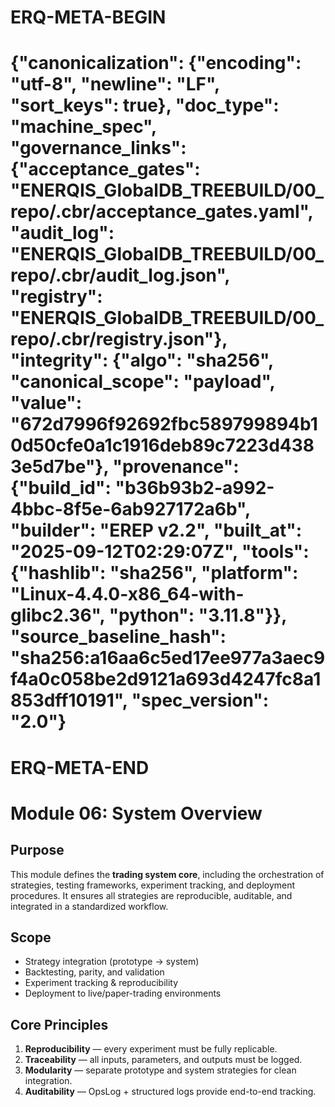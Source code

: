# ERQ-META-BEGIN
# {"canonicalization": {"encoding": "utf-8", "newline": "LF", "sort_keys": true}, "doc_type": "machine_spec", "governance_links": {"acceptance_gates": "ENERQIS_GlobalDB_TREEBUILD/00_repo/.cbr/acceptance_gates.yaml", "audit_log": "ENERQIS_GlobalDB_TREEBUILD/00_repo/.cbr/audit_log.json", "registry": "ENERQIS_GlobalDB_TREEBUILD/00_repo/.cbr/registry.json"}, "integrity": {"algo": "sha256", "canonical_scope": "payload", "value": "672d7996f92692fbc589799894b10d50cfe0a1c1916deb89c7223d4383e5d7be"}, "provenance": {"build_id": "b36b93b2-a992-4bbc-8f5e-6ab927172a6b", "builder": "EREP v2.2", "built_at": "2025-09-12T02:29:07Z", "tools": {"hashlib": "sha256", "platform": "Linux-4.4.0-x86_64-with-glibc2.36", "python": "3.11.8"}}, "source_baseline_hash": "sha256:a16aa6c5ed17ee977a3aec9f4a0c058be2d9121a693d4247fc8a1853dff10191", "spec_version": "2.0"}
# ERQ-META-END
# Module 06: System Overview

## Purpose
This module defines the **trading system core**, including the orchestration of strategies, testing frameworks, experiment tracking, and deployment procedures. It ensures all strategies are reproducible, auditable, and integrated in a standardized workflow.

## Scope
- Strategy integration (prototype → system)
- Backtesting, parity, and validation
- Experiment tracking & reproducibility
- Deployment to live/paper-trading environments

## Core Principles
1. **Reproducibility** — every experiment must be fully replicable.
2. **Traceability** — all inputs, parameters, and outputs must be logged.
3. **Modularity** — separate prototype and system strategies for clean integration.
4. **Auditability** — OpsLog + structured logs provide end-to-end tracking.
